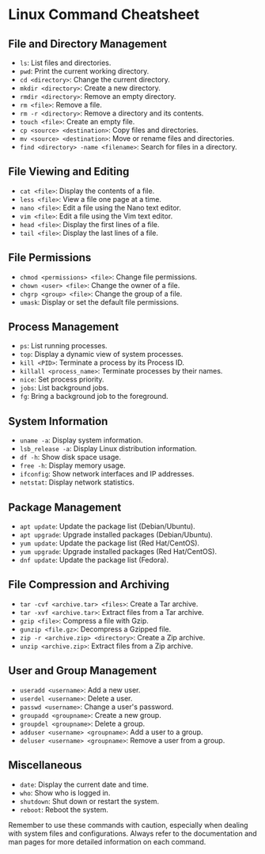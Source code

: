 # Linux Command Cheatsheet

## File and Directory Management

- `ls`: List files and directories.
- `pwd`: Print the current working directory.
- `cd <directory>`: Change the current directory.
- `mkdir <directory>`: Create a new directory.
- `rmdir <directory>`: Remove an empty directory.
- `rm <file>`: Remove a file.
- `rm -r <directory>`: Remove a directory and its contents.
- `touch <file>`: Create an empty file.
- `cp <source> <destination>`: Copy files and directories.
- `mv <source> <destination>`: Move or rename files and directories.
- `find <directory> -name <filename>`: Search for files in a directory.

## File Viewing and Editing

- `cat <file>`: Display the contents of a file.
- `less <file>`: View a file one page at a time.
- `nano <file>`: Edit a file using the Nano text editor.
- `vim <file>`: Edit a file using the Vim text editor.
- `head <file>`: Display the first lines of a file.
- `tail <file>`: Display the last lines of a file.

## File Permissions

- `chmod <permissions> <file>`: Change file permissions.
- `chown <user> <file>`: Change the owner of a file.
- `chgrp <group> <file>`: Change the group of a file.
- `umask`: Display or set the default file permissions.

## Process Management

- `ps`: List running processes.
- `top`: Display a dynamic view of system processes.
- `kill <PID>`: Terminate a process by its Process ID.
- `killall <process_name>`: Terminate processes by their names.
- `nice`: Set process priority.
- `jobs`: List background jobs.
- `fg`: Bring a background job to the foreground.

## System Information

- `uname -a`: Display system information.
- `lsb_release -a`: Display Linux distribution information.
- `df -h`: Show disk space usage.
- `free -h`: Display memory usage.
- `ifconfig`: Show network interfaces and IP addresses.
- `netstat`: Display network statistics.

## Package Management

- `apt update`: Update the package list (Debian/Ubuntu).
- `apt upgrade`: Upgrade installed packages (Debian/Ubuntu).
- `yum update`: Update the package list (Red Hat/CentOS).
- `yum upgrade`: Upgrade installed packages (Red Hat/CentOS).
- `dnf update`: Update the package list (Fedora).

## File Compression and Archiving

- `tar -cvf <archive.tar> <files>`: Create a Tar archive.
- `tar -xvf <archive.tar>`: Extract files from a Tar archive.
- `gzip <file>`: Compress a file with Gzip.
- `gunzip <file.gz>`: Decompress a Gzipped file.
- `zip -r <archive.zip> <directory>`: Create a Zip archive.
- `unzip <archive.zip>`: Extract files from a Zip archive.

## User and Group Management

- `useradd <username>`: Add a new user.
- `userdel <username>`: Delete a user.
- `passwd <username>`: Change a user's password.
- `groupadd <groupname>`: Create a new group.
- `groupdel <groupname>`: Delete a group.
- `adduser <username> <groupname>`: Add a user to a group.
- `deluser <username> <groupname>`: Remove a user from a group.

## Miscellaneous

- `date`: Display the current date and time.
- `who`: Show who is logged in.
- `shutdown`: Shut down or restart the system.
- `reboot`: Reboot the system.

Remember to use these commands with caution, especially when dealing with system files and configurations. Always refer to the documentation and man pages for more detailed information on each command.

